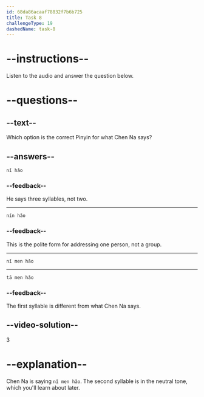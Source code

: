 ```yaml
---
id: 68da86acaaf78832f7b6b725
title: Task 8
challengeType: 19
dashedName: task-8
---
```


<!-- (Audio) Chen Na: 你们好 (nǐ men hǎo) -->

# --instructions--

Listen to the audio and answer the question below.

# --questions--

## --text--

Which option is the correct Pinyin for what Chen Na says?

## --answers--

`nǐ hǎo`

### --feedback--

He says three syllables, not two.

---

`nín hǎo`

### --feedback--

This is the polite form for addressing one person, not a group.

---

`nǐ men hǎo`

---

`tā men hǎo`

### --feedback--

The first syllable is different from what Chen Na says.

## --video-solution--

3

# --explanation--

Chen Na is saying `nǐ men hǎo`. The second syllable is in the neutral tone, which you'll learn about later.
